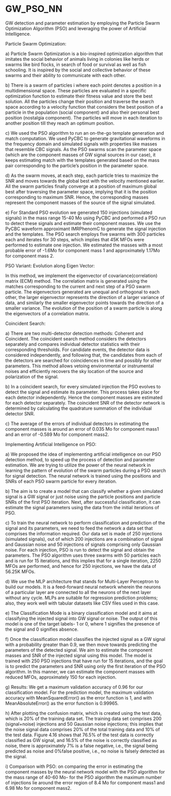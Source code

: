 # GW_PSO_NN
GW detection and parameter estimation by employing the Particle Swarm Optimization Algorithm (PSO) and leveraging the power of Artificial Intelligence. 


Particle Swarm Optimization: 

a) Particle Swarm Optimization is a bio-inspired optimization algorithm that imitates the social behavior of animals living in colonies like herds or swarms like bird flocks, in search of food or survival as well as fish schooling. It is inspired by the social and collective behavior of these swarms and their ability to communicate with each other.

b) There is a swarm of particles i where each point denotes a position in a multidimensional space. These particles are evaluated in a specific optimization function to estimate their fitness value and store the best solution. All the particles change their position and traverse the search space according to a velocity function that considers the best position of a particle in the population (social component) and also their personal best position (nostalgia component). The particles will move in each iteration to another position till they reach an optimum position.

c) We used the PSO algorithm to run an on-the-go template generation and match computation. We used PyCBC to generate gravitational waveforms in the frequency domain and simulated signals with properties like masses that resemble CBC signals. As the PSO swarms scan the parameter space (which are the component masses of GW signal sources in our case), it keeps estimating match with the templates generated based on the mass pair corresponding to the particle’s position in the parameter space.

d) As the swarm moves, at each step, each particle tries to maximize the SNR and moves towards the global best with the velocity mentioned earlier. All the swarm particles finally converge at a position of maximum global best after traversing the parameter space, implying that it is the position corresponding to maximum SNR. Hence, the corresponding masses represent the component masses of the source of the signal simulated.

e) For Standard PSO evolution we generated 150 injections (simulated signals) in the mass range 15-40 Mo using PyCBC and performed a PSO run to detect these signals and estimate their component masses. We use the PyCBC waveform approximant IMRPhenomC to generate the signal injection and the templates. The PSO search employs five swarms with 300 particles each and iterates for 30 steps, which implies that 45K MFOs were performed to estimate one injection. We estimated the masses with a most probable error of -1.6Mo for component mass 1 and approximately 1.17Mo for component mass 2.

 
PSO Variant: Evolution along Eigen Vector:

In this method, we implement the eigenvector of covariance(correlation) matrix (ECM) method. The correlation matrix is generated using the matches corresponding to the current and next step of a PSO swarm particle. The eigenvectors generated are unequal and orthogonal to each other, the larger eigenvector represents the direction of a larger variance of data, and similarly the smaller eigenvector points towards the direction of a smaller variance. The evolution of the position of a swarm particle is along the eigenvectors of a correlation matrix.


Coincident Search:

a) There are two multi-detector detection methods: Coherent and Coincident. The coincident search method considers the detectors separately and compares individual detector statistics with their corresponding thresholds. For candidate events, the detector data is considered independently, and following that, the candidates from each of the detectors are searched for coincidences in time and possibly for other parameters. This method allows vetoing environmental or instrumental noises and efficiently recovers the sky location of the source and polarization of the signal.

b) In a coincident search, for every simulated injection the PSO evolves to detect the signal and estimate its parameter. This process takes place for each detector independently. Hence the component masses are estimated for each detector separately. The coincident SNR of the detector network is determined by calculating the quadrature summation of the individual detector SNR.

c) The average of the errors of individual detectors in estimating the component masses is around an error of 0.035 Mo for component mass1 and an error of -0.589 Mo for component mass2.


Implementing Artificial Intelligence on PSO:

a) We proposed the idea of implementing artificial intelligence on our PSO detection method, to speed up the process of detection and parameter estimation. We are trying to utilize the power of the neural network in learning the pattern of evolution of the swarm particles during a PSO search for signal detection. The neural network is trained using the positions and SNRs of each PSO swarm particle for every iteration.

b) The aim is to create a model that can classify whether a given simulated signal is a GW signal or just noise using the particle positions and particle SNRs of the first PSO iteration. Next, after successful classification, it can estimate the signal parameters using the data from the initial iterations of PSO.

c) To train the neural network to perform classification and prediction of the signal and its parameters, we need to feed the network a data set that comprises the information required. Our data set is made of 250 injections (simulated signals), out of which 200 injections are a combination of signal and Gaussian noise and 50 injections of signals comprising only Gaussian noise. For each injection, PSO is run to detect the signal and obtain the parameters. The PSO algorithm uses three swarms with 50 particles each and is run for 15 iterations, and this implies that for a single iteration, 2250 MFOs are performed, and hence for 250 injections, we have the data of 56.25K MFOs.

d) We use the MLP architecture that stands for Multi-Layer Perceptron to build our models. It is a feed-forward neural network wherein the neurons of a particular layer are connected to
 all the neurons of the next layer without any cycle. MLPs are suitable for regression prediction problems; also, they work well with tabular datasets like CSV files used in this case.

e) The Classification Mode is a binary classification model and it aims at classifying the injected signal into GW signal or noise. The output of this model is one of the target labels- 1 or 0, where 1 signifies the presence of the signal and 0 signifies absence.

f) Once the classification model classifies the injected signal as a GW signal with a probability greater than 0.9, we then move towards predicting the parameters of the detected signal. We aim to estimate the component masses and SNR of the injected signal using this model. The model is trained with 250 PSO injections that have run for 15 iterations, and the goal is to predict the parameters and SNR using only the first iteration of the PSO algorithm. In this manner, we can estimate the component masses with reduced MFOs, approximately 150 for each injection.

g) Results:  We get a maximum validation accuracy of 0.96 for our classification model. For the prediction model, the maximum validation accuracy with MeanSquaredError() as the error function is 1, and with MeanAbsoluteError() as the error function is 0.99965.

h) After plotting the confusion matrix, which is created using the test data, which is 20% of the training data set. The training data set comprises 200 (signal+noise) injections and 50 Gaussian noise injections; this implies that the noise signal data comprises 20% of the total training data and 10% of the test data. Figure 4.16 shows that 76.5% of the test data is correctly classified as GW signal, and 16.5% of the noise is correctly classified as noise, there is approximately 7% is a false negative, i.e., the signal being predicted as noise and 0%false positive, i.e., no noise is falsely detected as the signal.

i) Comparison with PSO: on comparing the error in estimating the component masses by the neural network model with the PSO algorithm for the mass range of 40-60 Mo- for the PSO algorithm the maximum number of injections lie around the error region of 8.4 Mo for component mass1 and 6.98 Mo for component mass2.

